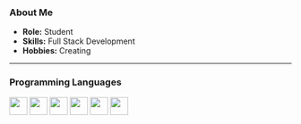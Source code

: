 ### About Me

- **Role:** Student
- **Skills:** Full Stack Development
- **Hobbies:** Creating

---

### Programming Languages

<span title="HTML">
  <img src="https://cdn.jsdelivr.net/gh/devicons/devicon/icons/html5/html5-original.svg" width="32" height="32"/>
</span>
<span title="CSS">
  <img src="https://cdn.jsdelivr.net/gh/devicons/devicon/icons/css3/css3-original.svg" width="32" height="32"/>
</span>
<span title="JavaScript">
  <img src="https://cdn.jsdelivr.net/gh/devicons/devicon/icons/javascript/javascript-original.svg" width="32" height="32"/>
</span>
<span title="Go">
  <img src="https://cdn.jsdelivr.net/gh/devicons/devicon/icons/go/go-original.svg" width="32" height="32"/>
</span>
<span title="Python">
  <img src="https://cdn.jsdelivr.net/gh/devicons/devicon/icons/python/python-original.svg" width="32" height="32"/>
</span>
<span title="Java">
  <img src="https://cdn.jsdelivr.net/gh/devicons/devicon/icons/java/java-original.svg" width="32" height="32"/>
</span>
